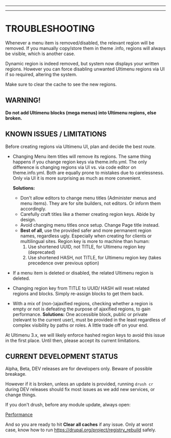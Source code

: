 ***
***

# <a name="troubleshooting"> </a>TROUBLESHOOTING
Whenever a menu item is removed/disabled, the relevant region will be removed.
If you manually copy/store them in theme .info, regions will always be visible,
which is another case.

Dynamic region is indeed removed, but system now displays your written regions.
However you can force disabling unwanted Ultimenu regions via UI if so required,
altering the system.

Make sure to clear the cache to see the new regions.

## WARNING!
**Do not add Ultimenu blocks (mega menus) into Ultimenu regions, else broken.**


## KNOWN ISSUES / LIMITATIONS
Before creating regions via Ultimenu UI, plan and decide the best route.

* Changing Menu item titles will remove its regions. The same thing happens if
  you change region keys via theme.info.yml. The only difference is changing
  regions via UI vs. via code editor on theme.info.yml. Both are equally prone
  to mistakes due to carelessness. Only via UI it is more surprising as much as
  more convenient.

  **Solutions:**
  + Don't allow editors to change menu titles (Administer menus and menu items).
    They are for site builders, not editors. Or inform them accordingly.
  + Carefully craft titles like a themer creating region keys. Abide by design.
  + Avoid changing menu titles once setup. Change Page title instead.
  + **Best of all**, use the provided safer and more permanent region names,
    regardless ugly. Especially when creating for clients or multilingual sites.
    Region key is more to machine than human:
      1. Use shortened UUID, not TITLE, for Ultimenu region key (deprecated)
      2. Use shortened HASH, not TITLE, for Ultimenu region key (takes
         precedence over previous option)

* If a menu item is deleted or disabled, the related Ultimenu region is deleted.
* Changing region key from TITLE to UUID/ HASH will reset related regions and
  blocks. Simply re-assign blocks to get them back.
* With a mix of (non-)ajaxified regions, checking whether a region is empty or
  not is defeating the purpose of ajaxified regions, to gain performance.
  **Solutions:**
  One accessible block, public or private (relevant to the current user), must
  be provided in the least regardless of complex visibility by paths or roles.
  A little trade off on your end.

At Ultimenu 3.x, we will likely enforce hashed region keys to avoid this issue
in the first place. Until then, please accept its current limitations.


## CURRENT DEVELOPMENT STATUS
Alpha, Beta, DEV releases are for developers only. Beware of possible breakage.

However if it is broken, unless an update is provided, running `drush cr` during
DEV releases should fix most issues as we add new services, or change things.

If you don't drush, before any module update, always open:

[Performance](/admin/config/development/performance)

And so you are ready to hit **Clear all caches** if any issue.
Only at worst case, know how to run https://drupal.org/project/registry_rebuild
safely.
